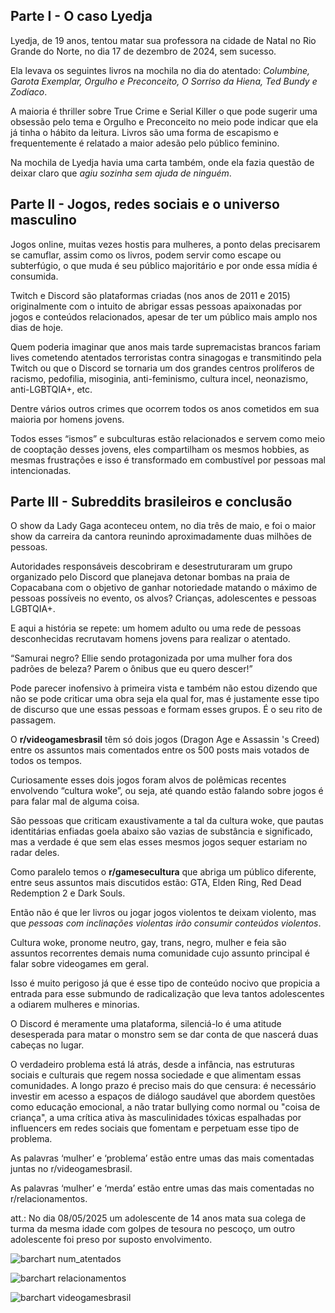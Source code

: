 ## Parte I - O caso Lyedja

Lyedja, de 19 anos, tentou matar sua professora na cidade de Natal no Rio Grande do Norte, no dia 17 de dezembro de 2024, sem sucesso.

Ela levava os seguintes livros na mochila no dia do atentado: *Columbine, Garota Exemplar, Orgulho e Preconceito, O Sorriso da Hiena, Ted Bundy e Zodíaco*.

A maioria é thriller sobre True Crime e Serial Killer o que pode sugerir uma obsessão pelo tema e Orgulho e Preconceito no meio pode indicar que ela já tinha o hábito da leitura. Livros são uma forma de escapismo e frequentemente é relatado a maior adesão pelo público feminino.

Na mochila de Lyedja havia uma carta também, onde ela fazia questão de deixar claro que *agiu sozinha sem ajuda de ninguém*.

## Parte II - Jogos, redes sociais e o universo masculino

Jogos online, muitas vezes hostis para mulheres, a ponto delas precisarem se camuflar, assim como os livros, podem servir como escape ou subterfúgio, o que muda é seu público majoritário e por onde essa mídia é consumida.

Twitch e Discord são plataformas criadas (nos anos de 2011 e 2015) originalmente com o intuito de abrigar essas pessoas apaixonadas por jogos e conteúdos relacionados, apesar de ter um público mais amplo nos dias de hoje.

Quem poderia imaginar que anos mais tarde supremacistas brancos fariam lives cometendo atentados terroristas contra sinagogas e transmitindo pela Twitch ou que o Discord se tornaria um dos grandes centros prolíferos de racismo, pedofilia, misoginia, anti-feminismo, cultura incel, neonazismo, anti-LGBTQIA+, etc.

Dentre vários outros crimes que ocorrem todos os anos cometidos em sua maioria por homens jovens.

Todos esses “ismos” e subculturas estão relacionados e servem como meio de cooptação desses jovens, eles compartilham os mesmos hobbies, as mesmas frustrações e isso é transformado em combustível por pessoas mal intencionadas.

## Parte III - Subreddits brasileiros e conclusão

O show da Lady Gaga aconteceu ontem, no dia três de maio, e foi o maior show da carreira da cantora reunindo aproximadamente duas milhões de pessoas.

Autoridades responsáveis descobriram e desestruturaram um grupo organizado pelo Discord que planejava detonar bombas na praia de Copacabana com o objetivo de ganhar notoriedade matando o máximo de pessoas possíveis no evento, os alvos? Crianças, adolescentes e pessoas LGBTQIA+.

E aqui a história se repete: um homem adulto ou uma rede de pessoas desconhecidas recrutavam homens jovens para realizar o atentado.

“Samurai negro? Ellie sendo protagonizada por uma mulher fora dos padrões de beleza? Parem o ônibus que eu quero descer!”

Pode parecer inofensivo à primeira vista e também não estou dizendo que não se pode criticar uma obra seja ela qual for, mas é justamente esse tipo de discurso que une essas pessoas e formam esses grupos. É o seu rito de passagem.

O **r/videogamesbrasil** têm só dois jogos (Dragon Age e Assassin 's Creed) entre os assuntos mais comentados entre os 500 posts mais votados de todos os tempos.

Curiosamente esses dois jogos foram alvos de polêmicas recentes envolvendo “cultura woke”, ou seja, até quando estão falando sobre jogos é para falar mal de alguma coisa.

São pessoas que criticam exaustivamente a tal da cultura woke, que pautas identitárias enfiadas goela abaixo são vazias de substância e significado, mas a verdade é que sem elas esses mesmos jogos sequer estariam no radar deles.

Como paralelo temos o **r/gamesecultura** que abriga um público diferente, entre seus assuntos mais discutidos estão: GTA, Elden Ring, Red Dead Redemption 2 e Dark Souls.

Então não é que ler livros ou jogar jogos violentos te deixam violento, mas que *pessoas com inclinações violentas irão consumir conteúdos violentos*.

Cultura woke, pronome neutro, gay, trans, negro, mulher e feia são assuntos recorrentes demais numa comunidade cujo assunto principal é falar sobre videogames em geral.

Isso é muito perigoso já que é esse tipo de conteúdo nocivo que propicia a entrada para esse submundo de radicalização que leva tantos adolescentes a odiarem mulheres e minorias.

O Discord é meramente uma plataforma, silenciá-lo é uma atitude desesperada para matar o monstro sem se dar conta de que nascerá duas cabeças no lugar.

O verdadeiro problema está lá atrás, desde a infância, nas estruturas sociais e culturais que regem nossa sociedade e que alimentam essas comunidades. A longo prazo é preciso mais do que censura: é necessário investir em acesso a espaços de diálogo saudável que abordem questões como educação emocional, a não tratar bullying como normal ou "coisa de criança", a uma crítica ativa às masculinidades tóxicas espalhadas por influencers em redes sociais que fomentam e perpetuam esse tipo de problema.

As palavras ‘mulher’ e ‘problema’ estão entre umas das mais comentadas juntas no r/videogamesbrasil.

As palavras ‘mulher’ e ‘merda’ estão entre umas das mais comentadas no r/relacionamentos.

att.: No dia 08/05/2025 um adolescente de 14 anos mata sua colega de turma da mesma idade com golpes de tesoura no pescoço, um outro adolescente foi preso por suposto envolvimento.

![barchart num_atentados](https://github.com/user-attachments/assets/a9e76063-4454-40d2-bed7-ad4cb38f8fa2)

![barchart relacionamentos](https://github.com/user-attachments/assets/b58af408-4b44-4cee-94a0-51ecc4cccddd)

![barchart videogamesbrasil](https://github.com/user-attachments/assets/99047ebb-908a-47b5-880f-52f4c2b6c760)
